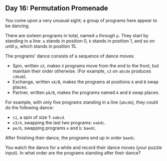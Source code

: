## Day 16: Permutation Promenade ##

You come upon a very unusual sight; a group of programs here appear to be dancing.

There are sixteen programs in total, named ```a``` through ```p```. They start by standing in a 
line: ```a``` stands in position 0, ```b``` stands in position 1, and so on until ```p```, which 
stands in position 15.

The programs' dance consists of a sequence of dance moves:

* Spin, written ```sX```, makes ```X``` programs move from the end to the front, but maintain their 
  order otherwise. (For example, ```s3``` on ```abcde``` produces ```cdeab```).
* Exchange, written ```xA/B```, makes the programs at positions ```A``` and ```B``` swap places.
* Partner, written ```pA/B```, makes the programs named ```A``` and ```B``` swap places.

For example, with only five programs standing in a line (```abcde```), they could do the following 
dance:

* ```s1```, a spin of size 1: ```eabcd```.
* ```x3/4```, swapping the last two programs: ```eabdc```.
* ```pe/b```, swapping programs ```e``` and ```b```: ```baedc```.

After finishing their dance, the programs end up in order ```baedc```.

You watch the dance for a while and record their dance moves (your puzzle input). In what order are 
the programs standing after their dance?
